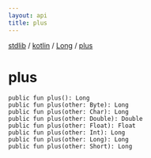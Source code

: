 ```yaml
---
layout: api
title: plus
---
```

[stdlib](../../index.html) / [kotlin](../index.html) / [Long](index.html) / [plus](plus.html)

# plus

```
public fun plus(): Long
public fun plus(other: Byte): Long
public fun plus(other: Char): Long
public fun plus(other: Double): Double
public fun plus(other: Float): Float
public fun plus(other: Int): Long
public fun plus(other: Long): Long
public fun plus(other: Short): Long
```
